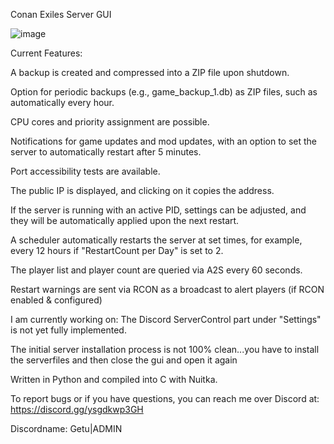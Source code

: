 
Conan Exiles Server GUI

![image](https://github.com/Getu22/CSG/assets/163321426/502e8f36-cba8-4b7b-b162-97f298e2ff28)

Current Features:

A backup is created and compressed into a ZIP file upon shutdown.

Option for periodic backups (e.g., game_backup_1.db) as ZIP files, such as automatically every hour.

CPU cores and priority assignment are possible.

Notifications for game updates and mod updates, with an option to set the server to automatically restart after 5 minutes.

Port accessibility tests are available.

The public IP is displayed, and clicking on it copies the address.

If the server is running with an active PID, settings can be adjusted, and they will be automatically applied upon the next restart.

A scheduler automatically restarts the server at set times, for example, every 12 hours if "RestartCount per Day" is set to 2.

The player list and player count are queried via A2S every 60 seconds.

Restart warnings are sent via RCON as a broadcast to alert players (if RCON enabled & configured)



I am currently working on: 
The Discord ServerControl part under "Settings" is not yet fully implemented.

The initial server installation process is not 100% clean...you have to install the serverfiles and then close the gui and open it again


Written in Python and compiled into C with Nuitka.




To report bugs or if you have questions, you can reach me over Discord at: https://discord.gg/ysgdkwp3GH

Discordname: Getu|ADMIN

